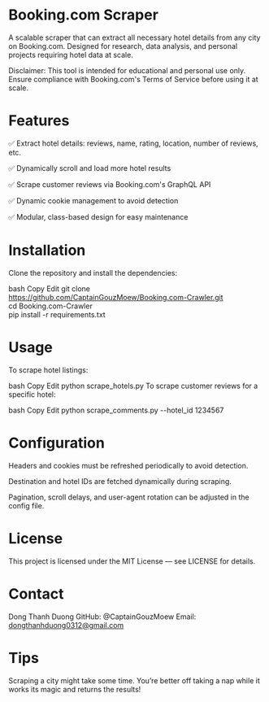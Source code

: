# Booking.com Scraper
A scalable scraper that can extract all necessary hotel details from any city on Booking.com.
Designed for research, data analysis, and personal projects requiring hotel data at scale.

Disclaimer: This tool is intended for educational and personal use only. Ensure compliance with Booking.com's Terms of Service before using it at scale.

# Features
✅ Extract hotel details: reviews, name, rating, location, number of reviews, etc.

✅ Dynamically scroll and load more hotel results

✅ Scrape customer reviews via Booking.com's GraphQL API

✅ Dynamic cookie management to avoid detection

✅ Modular, class-based design for easy maintenance

# Installation
Clone the repository and install the dependencies:

bash
Copy
Edit
git clone https://github.com/CaptainGouzMoew/Booking.com-Crawler.git  
cd Booking.com-Crawler  
pip install -r requirements.txt
# Usage
To scrape hotel listings:

bash
Copy
Edit
python scrape_hotels.py
To scrape customer reviews for a specific hotel:

bash
Copy
Edit
python scrape_comments.py --hotel_id 1234567

# Configuration
Headers and cookies must be refreshed periodically to avoid detection.

Destination and hotel IDs are fetched dynamically during scraping.

Pagination, scroll delays, and user-agent rotation can be adjusted in the config file.

# License
This project is licensed under the MIT License — see LICENSE for details.

# Contact
Dong Thanh Duong
GitHub: @CaptainGouzMoew
Email: dongthanhduong0312@gmail.com

# Tips
Scraping a city might take some time. You’re better off taking a nap while it works its magic and returns the results!
